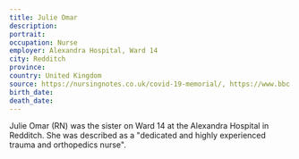 ```yaml
---
title: Julie Omar
description: 
portrait: 
occupation: Nurse
employer: Alexandra Hospital, Ward 14
city: Redditch
province: 
country: United Kingdom
source: https://nursingnotes.co.uk/covid-19-memorial/, https://www.bbc.com/news/uk-england-hereford-worcester-52255891, https://www.redditchadvertiser.co.uk/news/regional/18376464.emotional-tribute-redditch-nurse-died-developing-coronavirus-symptoms/
birth_date: 
death_date: 
---
```


Julie Omar (RN) was the sister on Ward 14 at the Alexandra Hospital in Redditch. She was described as a "dedicated and highly experienced trauma and orthopedics nurse".